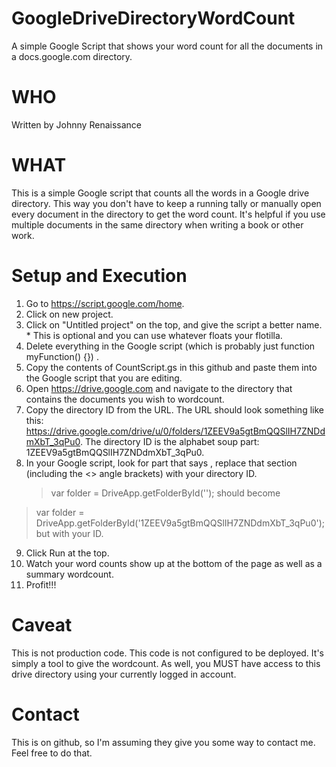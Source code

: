 # GoogleDriveDirectoryWordCount
A simple Google Script that shows your word count for all the documents in a docs.google.com directory. 


# WHO

Written by Johnny Renaissance


# WHAT

This is a simple Google script that counts all the words in a Google drive directory. This way you don't have to keep a running tally or manually open every document in the directory to get the word count. It's helpful if you use multiple documents in the same directory when writing a book or other work.


# Setup and Execution

1) Go to https://script.google.com/home. 
2) Click on new project.
3) Click on "Untitled project" on the top, and give the script a better name. * This is optional and you can use whatever floats your flotilla.
4) Delete everything in the Google script (which is probably just function myFunction() {}) .
5) Copy the contents of CountScript.gs in this github and paste them into the Google script that you are editing.
6) Open https://drive.google.com and navigate to the directory that contains the documents you wish to wordcount.
7) Copy the directory ID from the URL. The URL should look something like this: https://drive.google.com/drive/u/0/folders/1ZEEV9a5gtBmQQSlIH7ZNDdmXbT_3qPu0. The directory ID is the alphabet soup part: 1ZEEV9a5gtBmQQSlIH7ZNDdmXbT_3qPu0. 
8) In your Google script, look for part that says <put in your directory ID here>, replace that section (including the <> angle brackets) with your directory ID.
   >   var folder = DriveApp.getFolderById('<put in your directory ID here>');
  should become
  >    var folder = DriveApp.getFolderById('1ZEEV9a5gtBmQQSlIH7ZNDdmXbT_3qPu0');
  but with your ID.
9) Click Run at the top.
10) Watch your word counts show up at the bottom of the page as well as a summary wordcount.
11) Profit!!!

   
# Caveat

This is not production code. This code is not configured to be deployed. It's simply a tool to give the wordcount. As well, you MUST have access to this drive directory using your currently logged in account.

   
# Contact

This is on github, so I'm assuming they give you some way to contact me. Feel free to do that.
